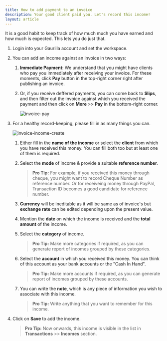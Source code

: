 ```yaml
---
title: How to add payment to an invoice
description: Your good client paid you. Let's record this income!
layout: article
---
```

It is a good habit to keep track of how much much you have earned and how much is expected. This lets you do just that.

1. Login into your Gaurilla account and set the workspace.

2. You can add an income against an invoice in two ways:

	1. **Immediate Payment**: We understand that you might have clients who pay you immediately after receiving your invoice. For these moments, click **Pay** button in the top-right corner right after publishing an invoice.

	2. Or, if you receive deffered payments, you can come back to **Slips**, and then filter out the invoice against which you received the payment and then click on **More** >> **Pay** in the bottom-right corner.

		![invoice-pay]({{site.url}}/images/slips/pay.png)

3. For a healthy record-keeping, please fill in as many things you can.

	![invoice-income-create]({{site.url}}/images/transactions/income-new-modal.png)

	1. Either fill in the **name of the income** or select the **client** from which you have received this money. You can fill both too but at least one of them is required.

	2. Select the **mode** of income & provide a suitable **reference number**.

		> **Pro Tip:** For example, if you received this money through cheque, you might want to record Cheque Number as reference number. Or for receiveing money through PayPal, Transaction ID becomes a good candidate for reference number.

	3. **Currency** will be ineditable as it will be same as of invoice's but **exchange rate** can be edited depending upon the present value.

	4. Mention the **date** on which the income is received and the **total amount** of the income.

	5. Select the **category** of income.

		> **Pro Tip:** Make more categories if required, as you can generate report of incomes grouped by these categories.

	6. Select the **account** in which you received this money. You can think of this account as your bank accounts or the "Cash In Hand".
	
		> **Pro Tip:** Make more accounts if required, as you can generate report of incomes grouped by these accounts.	

	7. You can write the **note**, which is any piece of information you wish to associate with this income.

		> **Pro Tip:** Write anything that you want to remember for this income.

4. Click on **Save** to add the income.

	> **Pro Tip:** Now onwards, this income is visible in the list in **Transactions** >> **Incomes** section.